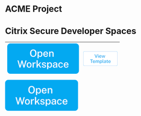 # ACME Project

# Citrix Secure Developer Spaces
| [![Open in Strong Network](./assets/Open_Workspace_blue_small2.png)](https://demo.strong.network/project/399991536570222/quickstart/714288768697896)  | [![Open in Strong Network](./assets/view.png)](https://demo.strong.network/project/399991536570222/workspaces/templates) |
| ------------- |:-------------:|


<a href="https://demo.strong.network/project/399991536570222/quickstart/714288768697896"><img src="https://github.com/strong-network/project-acme/blob/main/assets/Open_Workspace_blue_small2.png" alt="Open in Secure Developer Spaces" width="240"></a>
